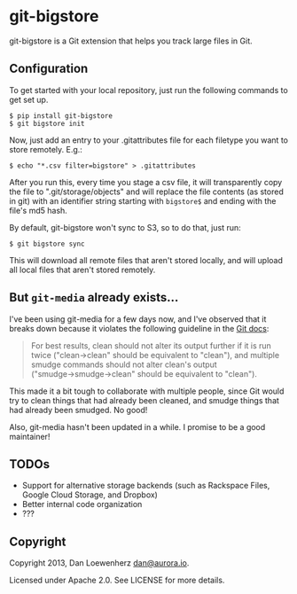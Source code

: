 git-bigstore
============

git-bigstore is a Git extension that helps you track large files in Git.

Configuration
-------------

To get started with your local repository, just run the following commands to get set up.

    $ pip install git-bigstore
    $ git bigstore init

Now, just add an entry to your .gitattributes file for each filetype you want to store remotely. E.g.:

    $ echo "*.csv filter=bigstore" > .gitattributes

After you run this, every time you stage a csv file, it will transparently copy the file to ".git/storage/objects" and will replace the file contents (as stored in git) with an identifier string starting with `bigstore$` and ending with the file's md5 hash.

By default, git-bigstore won't sync to S3, so to do that, just run:

    $ git bigstore sync

This will download all remote files that aren't stored locally, and will upload all local files that aren't stored remotely.

But `git-media` already exists...
---------------------------------

I've been using git-media for a few days now, and I've observed that it breaks down because it violates the following guideline in the [Git docs](https://www.kernel.org/pub/software/scm/git/docs/gitattributes.html):

> For best results, clean should not alter its output further if it is run twice ("clean→clean" should be equivalent to "clean"), and multiple smudge commands should not alter clean's output ("smudge→smudge→clean" should be equivalent to "clean").

This made it a bit tough to collaborate with multiple people, since Git would try to clean things that had already been cleaned, and smudge things that had already been smudged. No good!

Also, git-media hasn't been updated in a while. I promise to be a good maintainer!

TODOs
-----

* Support for alternative storage backends (such as Rackspace Files, Google Cloud Storage, and Dropbox)
* Better internal code organization
* ???

Copyright
---------

Copyright 2013, Dan Loewenherz <dan@aurora.io>.

Licensed under Apache 2.0. See LICENSE for more details.

